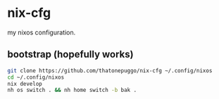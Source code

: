 # nix-cfg
my nixos configuration.

## bootstrap (hopefully works)
```bash
git clone https://github.com/thatonepuggo/nix-cfg ~/.config/nixos
cd ~/.config/nixos
nix develop
nh os switch . && nh home switch -b bak .
```
